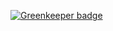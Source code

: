 

[![Greenkeeper badge](https://badges.greenkeeper.io/Wizyma/express-routes-manager.svg)](https://greenkeeper.io/)